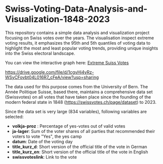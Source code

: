 # Swiss-Voting-Data-Analysis-and-Visualization-1848-2023

This repository contains a simple data analysis and visualization project focusing on Swiss votes over the years. The visualisation inspect extreme voting results, it emphasizes  the 95th and 5th quantiles of voting data to highlight the most and least popular voting trends, providing unique insights into the Swiss electoral landscape.

You can view the interactive graph here: [Extreme Suiss Votes](https://drive.google.com/uc?id=1cgyHj4yRz-WSyCFovbt04L016R7_cFeA) 

https://drive.google.com/file/d/1cgyHj4yRz-WSyCFovbt04L016R7_cFeA/view?usp=sharing

The data used for this purpose comes from the University of Bern. The Année Politique Suisse, based there, maintains a comprehensive data set
(Swissvotes) on all votes that have taken place since the founding of the modern federal state in 1848 (<https://swissvotes.ch/page/dataset>) to 2023. 

Since the data set is very large (834 variables), following variables are selected: 


-   **volkja-proz** : Percentage of yes-votes out of valid votes
-   **ja-lager**: Sum of the voter shares of all parties that recommended their voters to vote "Yes", the yes camp
-   **datum**: Date of the voting day
-   **title_kurz_d**: Short version of the official title of the vote in German
-   **title_kurz_en**: Short version of the official title of the vote in English
-   **swissvoteslink**: Link to the vote

